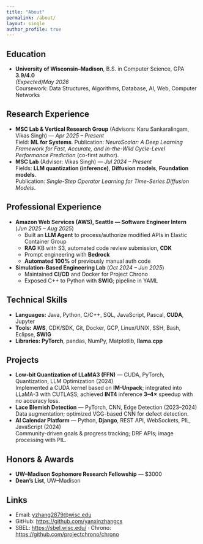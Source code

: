 ```yaml
---
title: "About"
permalink: /about/
layout: single
author_profile: true
---
```


## Education
- **University of Wisconsin–Madison**, B.S. in Computer Science, GPA **3.9/4.0**  
  *(Expected)May 2026*  
  Coursework: Data Structures, Algorithms, Database, AI, Web, Computer Networks

## Research Experience
- **MSC Lab & Vertical Research Group** (Advisors: Karu Sankaralingam, Vikas Singh) — *Apr 2025 – Present*  
  Field: **ML for Systems**. Publication: *NeuroScalar: A Deep Learning Framework for Fast, Accurate, and In-the-Wild Cycle-Level Performance Prediction* (co-first author).
- **MSC Lab** (Advisor: Vikas Singh) — *Jul 2024 – Present*  
  Fields: **LLM quantization (inference)**, **Diffusion models**, **Foundation models**.  
  Publication: *Single-Step Operator Learning for Time-Series Diffusion Models*.

## Professional Experience
- **Amazon Web Services (AWS), Seattle — Software Engineer Intern** (*Jun 2025 – Aug 2025*)  
  - Built an **LLM Agent** to process/authorize modified APIs in Elastic Container Group  
  - **RAG** KB with S3, automated code review submission, **CDK**  
  - Prompt engineering with **Bedrock**  
  - **Automated 100%** of previously manual auth code
- **Simulation-Based Engineering Lab** (*Oct 2024 – Jun 2025*)  
  - Maintained **CI/CD** and Docker for Project Chrono  
  - Exposed C++ to Python with **SWIG**; pipeline in YAML

## Technical Skills
- **Languages:** Java, Python, C/C++, SQL, JavaScript, Pascal, **CUDA**, Jupyter  
- **Tools:** **AWS**, CDK/SDK, Git, Docker, GCP, Linux/UNIX, SSH, Bash, Eclipse, **SWIG**  
- **Libraries:** **PyTorch**, pandas, NumPy, Matplotlib, **llama.cpp**

## Projects
- **Low-bit Quantization of LLaMA3 (FFN)** — CUDA, PyTorch, Quantization, LLM Optimization (2024)  
  Implemented a CUDA kernel based on **IM-Unpack**; integrated into LLaMA-3 with CUTLASS; achieved **INT4** inference **3–4×** speedup with no accuracy loss.
- **Lace Blemish Detection** — PyTorch, CNN, Edge Detection (2023–2024)  
  Data augmentation; optimized VGG-based CNN for defect detection.
- **AI Calendar Platform** — Python, **Django**, REST API, WebSockets, PIL, JavaScript (2024)  
  Community-driven goals & progress tracking; DRF APIs; image processing with PIL.

## Honors & Awards
- **UW–Madison Sophomore Research Fellowship** — \$3000  
- **Dean’s List**, UW–Madison

## Links
- Email: <yzhang2879@wisc.edu>  
- GitHub: <https://github.com/yanxinzhangcs>  
- SBEL: <https://sbel.wisc.edu/> · Chrono: <https://github.com/projectchrono/chrono>  